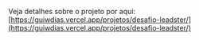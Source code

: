 Veja detalhes sobre o projeto por aqui: [https://guiwdias.vercel.app/projetos/desafio-leadster/](https://guiwdias.vercel.app/projetos/desafio-leadster/)
